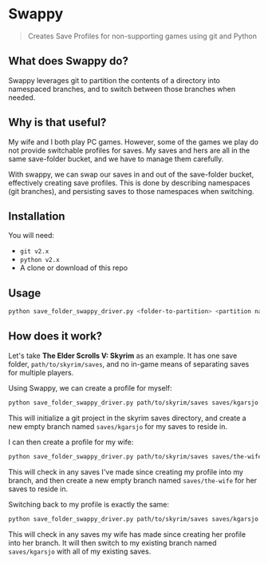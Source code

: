 # Swappy
> Creates Save Profiles for non-supporting games using git and Python

## What does Swappy do?
Swappy leverages git to partition the contents of a directory into namespaced branches, and to switch between those branches when needed.

## Why is that useful?
My wife and I both play PC games. However, some of the games we play do not provide switchable profiles for saves. My saves and hers are all in the same save-folder bucket, and we have to manage them carefully.

With swappy, we can swap our saves in and out of the save-folder bucket, effectively creating save profiles. This is done by describing namespaces (git branches), and persisting saves to those namespaces when switching.

## Installation
You will need:
  - `git v2.x`
  - `python v2.x`
  - A clone or download of this repo

## Usage
```bash
python save_folder_swappy_driver.py <folder-to-partition> <partition namespace>
```

## How does it work?
Let's take **The Elder Scrolls V: Skyrim** as an example. It has one save folder, `path/to/skyrim/saves`, and no in-game means of separating saves for multiple players.

Using Swappy, we can create a profile for myself:
```bash
python save_folder_swappy_driver.py path/to/skyrim/saves saves/kgarsjo
```
This will initialize a git project in the skyrim saves directory, and create a new empty branch named `saves/kgarsjo` for my saves to reside in.

I can then create a profile for my wife:
```bash
python save_folder_swappy_driver.py path/to/skyrim/saves saves/the-wife
```
This will check in any saves I've made since creating my profile into my branch, and then create a new empty branch named `saves/the-wife` for her saves to reside in.

Switching back to my profile is exactly the same:
```bash
python save_folder_swappy_driver.py path/to/skyrim/saves saves/kgarsjo
```
This will check in any saves my wife has made since creating her profile into her branch. It will then switch to my existing branch named `saves/kgarsjo` with all of my existing saves.
